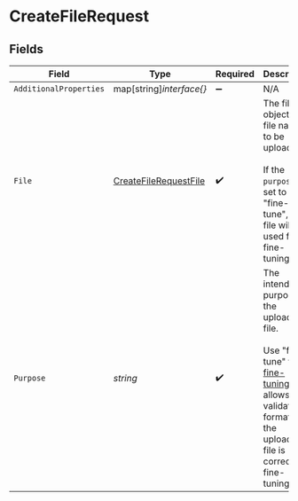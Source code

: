 # CreateFileRequest


## Fields

| Field                                                                                                                                                                                                   | Type                                                                                                                                                                                                    | Required                                                                                                                                                                                                | Description                                                                                                                                                                                             |
| ------------------------------------------------------------------------------------------------------------------------------------------------------------------------------------------------------- | ------------------------------------------------------------------------------------------------------------------------------------------------------------------------------------------------------- | ------------------------------------------------------------------------------------------------------------------------------------------------------------------------------------------------------- | ------------------------------------------------------------------------------------------------------------------------------------------------------------------------------------------------------- |
| `AdditionalProperties`                                                                                                                                                                                  | map[string]*interface{}*                                                                                                                                                                                | :heavy_minus_sign:                                                                                                                                                                                      | N/A                                                                                                                                                                                                     |
| `File`                                                                                                                                                                                                  | [CreateFileRequestFile](../../models/shared/createfilerequestfile.md)                                                                                                                                   | :heavy_check_mark:                                                                                                                                                                                      | The file object (not file name) to be uploaded.<br/><br/>If the `purpose` is set to "fine-tune", the file will be used for fine-tuning.<br/>                                                            |
| `Purpose`                                                                                                                                                                                               | *string*                                                                                                                                                                                                | :heavy_check_mark:                                                                                                                                                                                      | The intended purpose of the uploaded file.<br/><br/>Use "fine-tune" for [fine-tuning](/docs/api-reference/fine-tuning). This allows us to validate the format of the uploaded file is correct for fine-tuning.<br/> |